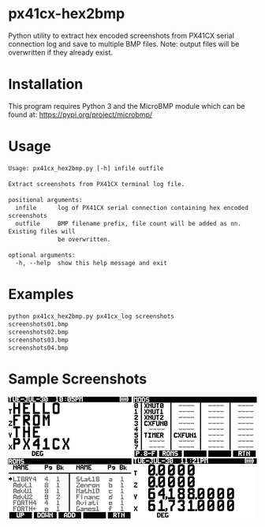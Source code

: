 # px41cx-hex2bmp
Python utility to extract hex encoded screenshots from PX41CX serial connection log and save to multiple BMP files.
Note: output files will be overwritten if they already exist.
# Installation
This program requires Python 3 and the MicroBMP module which can be found at: https://pypi.org/project/microbmp/
# Usage
```
Usage: px41cx_hex2bmp.py [-h] infile outfile

Extract screenshots from PX41CX terminal log file.

positional arguments:
  infile      log of PX41CX serial connection containing hex encoded screenshots
  outfile     BMP filename prefix, file count will be added as nn. Existing files will
              be overwritten.

optional arguments:
  -h, --help  show this help message and exit
```
# Examples
```
python px41cx_hex2bmp.py px41cx_log screenshots
screenshots01.bmp
screenshots02.bmp
screenshots03.bmp
screenshots04.bmp
```
# Sample Screenshots
![PXHello](Images/pxhello.bmp)
![SS04](Images/sss04.bmp)
![SS05](Images/sss05.bmp)
![stack01](Images/stack01.bmp)
